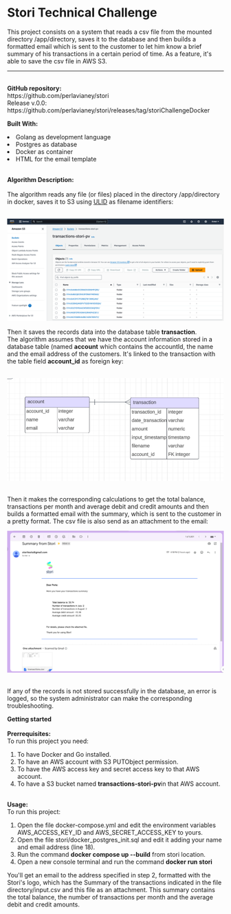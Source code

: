 <h1>Stori Technical Challenge</h1>

This project consists on a system that reads a csv file from the mounted directory /app/directory, saves it to the database and then builds a formatted email which is sent to the customer to let him know a brief summary of his transactions in a certain period of time.
As a feature, it's able to save the csv file in AWS S3.
<hr>
<br>
<strong>GitHub repository:</strong><br> 
https://github.com/perlavianey/stori<br>
Release v.0.0: https://github.com/perlavianey/stori/releases/tag/storiChallengeDocker
<br>

<strong>Built With:</strong><br>
<li>Golang as development language</li>
<li>Postgres as database</li>
<li>Docker as container</li>
<li>HTML for the email template</li>
<br>

<strong>Algorithm Description:</strong><br><br>
The algorithm reads any file (or files) placed in the directory /app/directory in docker, saves it to S3 using [ULID](https://github.com/ulid/spec) as filename identifiers:<br><br>

![Alt text](screenshot_s3_aws.png?raw=true "AWS S3 screenshot")

Then it saves the records data into the database table <strong>transaction</strong>. <br>The algorithm assumes that we have the account information stored in a database table (named <strong>account</strong> which contains the accountId, the name and the email address of the customers. It's linked to the transaction with the table field <strong>account_id</strong> as foreign key:<br><br>

![Alt text](screenshot_database_model.png?raw=true "Postgres Database Model")

<br>
Then it makes the corresponding calculations to get the total balance, transactions per month and average debit and credit amounts and then builds a formatted email with the summary, which is sent to the customer in a pretty format. The csv file is also send as an attachment to the email: <br>

![Alt text](screenshot_email.png?raw=true "Email screenshot")

<br>
If any of the records is not stored successfully in the database, an error is logged, so the system administrator can make the corresponding troubleshooting.



<br>

<strong>Getting started</strong><br><br>
<strong>Prerrequisites:</strong><br>
To run this project you need:<br>
<ol>
<li>To have Docker and Go installed.</li>
<li>To have an AWS account with S3 PUTObject permission.</li>
<li>To have the AWS access key and secret access key to that AWS account.</li>
<li>To have a S3 bucket named  <strong>transactions-stori-pv</strong>in that AWS account.</li>
</ol>
<br>
<strong>Usage:</strong><br>
To run this project:<br>
<ol>
<li>Open the file docker-compose.yml and edit the environment variables AWS_ACCESS_KEY_ID and   AWS_SECRET_ACCESS_KEY to yours.</li>
<li>Open the file stori/docker_postgres_init.sql  and edit it adding your name and email address (line 18).</li>
<li>Run the command <strong>docker compose up --build</strong> from stori location.</li>
<li>Open a new console terminal and run the command <strong>docker run stori</strong></li>
</ol>

You'll get an email to the address specified in step 2, formatted with the Stori's logo, which has the Summary of the transactions indicated in the file directory/input.csv and this file as an attachment. This summary contains the total balance, the number of transactions per month and the average debit and credit amounts.